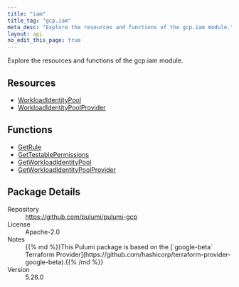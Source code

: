 ```yaml
---
title: "iam"
title_tag: "gcp.iam"
meta_desc: "Explore the resources and functions of the gcp.iam module."
layout: api
no_edit_this_page: true
---
```


<!-- WARNING: this file was generated by Pulumi Docs Generator. -->
<!-- Do not edit by hand unless you're certain you know what you are doing! -->

Explore the resources and functions of the gcp.iam module.

<h2 id="resources">Resources</h2>
<ul class="api">
    <li><a href="workloadidentitypool" title="WorkloadIdentityPool"><span class="api-symbol api-symbol--resource"></span>WorkloadIdentityPool</a></li>
    <li><a href="workloadidentitypoolprovider" title="WorkloadIdentityPoolProvider"><span class="api-symbol api-symbol--resource"></span>WorkloadIdentityPoolProvider</a></li>
</ul>

<h2 id="functions">Functions</h2>
<ul class="api">
    <li><a href="getrule" title="GetRule"><span class="api-symbol api-symbol--function"></span>GetRule</a></li>
    <li><a href="gettestablepermissions" title="GetTestablePermissions"><span class="api-symbol api-symbol--function"></span>GetTestablePermissions</a></li>
    <li><a href="getworkloadidentitypool" title="GetWorkloadIdentityPool"><span class="api-symbol api-symbol--function"></span>GetWorkloadIdentityPool</a></li>
    <li><a href="getworkloadidentitypoolprovider" title="GetWorkloadIdentityPoolProvider"><span class="api-symbol api-symbol--function"></span>GetWorkloadIdentityPoolProvider</a></li>
</ul>

<h2 id="package-details">Package Details</h2>
<dl class="package-details">
	<dt>Repository</dt>
	<dd><a href="https://github.com/pulumi/pulumi-gcp">https://github.com/pulumi/pulumi-gcp</a></dd>
	<dt>License</dt>
	<dd>Apache-2.0</dd>
	<dt>Notes</dt>
	<dd>{{% md %}}This Pulumi package is based on the [`google-beta` Terraform Provider](https://github.com/hashicorp/terraform-provider-google-beta).{{% /md %}}</dd>
	<dt>Version</dt>
	<dd>5.26.0</dd>
</dl>

